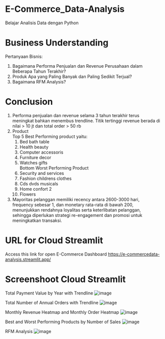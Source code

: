 # E-Commerce_Data-Analysis
Belajar Analisis Data dengan Python

# Business Understanding
Pertanyaan Bisnis:
1. Bagaimana Performa Penjualan dan Revenue Perusahaan dalam Beberapa Tahun Terakhir?
2. Produk Apa yang Paling Banyak dan Paling Sedikit Terjual?
3. Bagaimana RFM Analysis?

# Conclusion
1. Performa penjualan dan revenue selama 3 tahun terakhir terus meningkat bahkan menembus trendline. Titik tertinggi revenue berada di nilai > 10 jt dan total order > 50 rb
2. Product    
     Top 5 Best Performing product yaitu:
   1. Bed bath table
   2. Health beauty
   3. Computer accessoris
   4. Furniture decor
   5. Watches gifts   
      Bottom Worst Performing Product
   1. Security and services
   2. Fashion childrens clothes
   3. Cds dvds musicals
   4. Home confort 2
   5. Flowers
3. Mayoritas pelanggan memiliki recency antara 2600-3000 hari, frequency sebesar 1, dan monetary rata-rata di bawah 200, menunjukkan rendahnya loyalitas serta keterlibatan pelanggan, sehingga diperlukan strategi re-engagement dan promosi untuk meningkatkan transaksi.

# URL for Cloud Streamlit
Access this link for open E-Commerce Dashboard https://e-commercedata-analysis.streamlit.app/

# Screenshoot Cloud Streamlit
Total Payment Value by Year with Trendline
![image](https://github.com/user-attachments/assets/ab6dca10-2a7b-48ef-81ce-13fb66844fec)

Total Number of Annual Orders with Trendline
![image](https://github.com/user-attachments/assets/ebff482c-a63e-41ed-ae50-cecae2378125)

Monthly Revenue Heatmap and Monthly Order Heatmap
![image](https://github.com/user-attachments/assets/b88c3b2c-009c-4a51-82ea-04476f88a4d1)

Best and Worst Performing Products by Number of Sales
![image](https://github.com/user-attachments/assets/42a573ac-4017-4e5a-bc7e-d006591fee5c)

RFM Analysis
![image](https://github.com/user-attachments/assets/db004023-fc70-4ce8-899d-54ead7d96ced)










   

